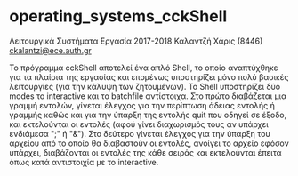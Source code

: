 # operating_systems_cckShell

Λειτουργικά Συστήματα
Εργασία 2017-2018
Καλαντζή Χάρις (8446) 
ckalantzi@ece.auth.gr

Το πρόγραμμα cckShell αποτελεί ένα απλό Shell, το οποίο αναπτύχθηκε για τα πλαίσια της εργασίας και επομένως υποστηρίζει μόνο πολύ βασικές λειτουργίες (για την κάλυψη των ζητουμένων).
Το Shell υποστηρίζει δύο modes το interactive και το batchfile αντίστοιχα.
Στο πρώτο διαβάζεται μια γραμμή εντολών, γίνεται έλεγχος για την περίπτωση άδειας εντολής ή γραμμής καθώς και για την ύπαρξη της εντολής quit που οδηγεί σε έξοδο, και εκτελούνται οι εντολές (αφού γίνει διαχωρισμός τους αν υπάρχει ενδιάμεσα ";" ή "&").
Στο δεύτερο γίνεται έλεγχος για την ύπαρξη του αρχείου από το οποίο θα διαβαστούν οι εντολές, ανοίγει το αρχείο εφόσον υπάρχει, διαβάζονται οι εντολές της κάθε σειράς και εκτελούνται έπειτα όπως κατά αντιστοιχία με το interactive.
